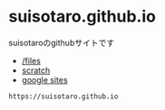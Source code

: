 # suisotaro.github.io
suisotaroのgithubサイトです

- [/files](https://suisotaro.github.io/files/)
- [scratch](https://scratch.mit.edu/users/suisotaro/)
- [google sites](https://sites.google.com/view/suiso)

~~~
https://suisotaro.github.io
~~~
